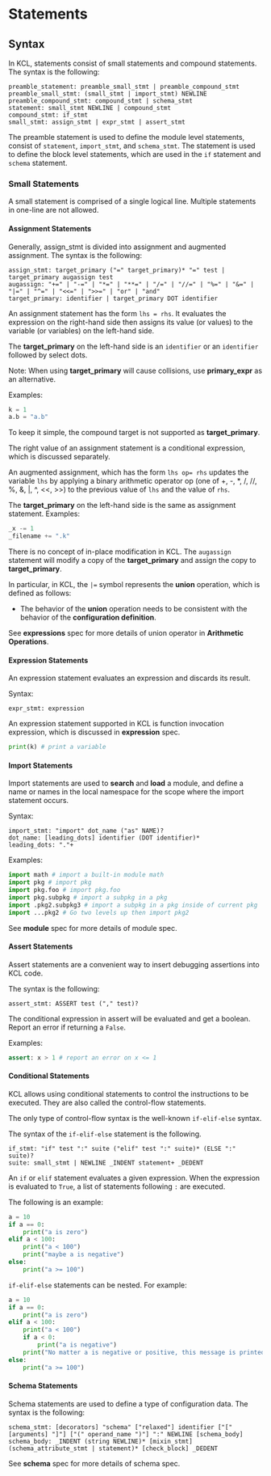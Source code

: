 # Statements

## Syntax

In KCL, statements consist of small statements and compound statements. The syntax is the following:

```
preamble_statement: preamble_small_stmt | preamble_compound_stmt
preamble_small_stmt: (small_stmt | import_stmt) NEWLINE
preamble_compound_stmt: compound_stmt | schema_stmt
statement: small_stmt NEWLINE | compound_stmt
compound_stmt: if_stmt
small_stmt: assign_stmt | expr_stmt | assert_stmt
```

The preamble statement is used to define the module level statements, consist of `statement`, `import_stmt`, and `schema_stmt`. The statement is used to define the block level statements, which are used in the `if` statement and `schema` statement.

### Small Statements

A small statement is comprised of a single logical line. Multiple statements in one-line are not allowed.

#### Assignment Statements

Generally, assign_stmt is divided into assignment and augmented assignment. The syntax is the following:

```
assign_stmt: target_primary ("=" target_primary)* "=" test | target_primary augassign test
augassign: "+=" | "-=" | "*=" | "**=" | "/=" | "//=" | "%=" | "&=" | "|=" | "^=" | "<<=" | ">>=" | "or" | "and"
target_primary: identifier | target_primary DOT identifier
```

An assignment statement has the form `lhs = rhs`. It evaluates the expression on the right-hand side then assigns its value (or values) to the variable (or variables) on the left-hand side.

The **target_primary** on the left-hand side is an `identifier` or an `identifier` followed by select dots.

Note: When using **target_primary** will cause collisions, use **primary_expr** as an alternative.

Examples:

```python
k = 1
a.b = "a.b"
```

To keep it simple, the compound target is not supported as **target_primary**.

The right value of an assignment statement is a conditional expression, which is discussed separately.

An augmented assignment, which has the form `lhs op= rhs` updates the variable `lhs` by applying a binary arithmetic operator op (one of +, -, *, /, //, %, &, |, ^, <<, >>) to the previous value of `lhs` and the value of `rhs`.

The **target_primary** on the left-hand side is the same as assignment statement. Examples:

```python
_x -= 1
_filename += ".k"
```

There is no concept of in-place modification in KCL. The `augassign` statement will modify a copy of the **target_primary** and assign the copy to **target_primary**.

In particular, in KCL, the `|=` symbol represents the **union** operation, which is defined as follows:

- The behavior of the **union** operation needs to be consistent with the behavior of the **configuration definition**.

See **expressions** spec for more details of union operator in **Arithmetic Operations**.

#### Expression Statements

An expression statement evaluates an expression and discards its result.

Syntax:

```
expr_stmt: expression
```

An expression statement supported in KCL is function invocation expression, which is discussed in **expression** spec.

```python
print(k) # print a variable
```

#### Import Statements

Import statements are used to **search** and **load** a module, and define a name or names in the local namespace for the scope where the import statement occurs.

Syntax:

```
import_stmt: "import" dot_name ("as" NAME)?
dot_name: [leading_dots] identifier (DOT identifier)*
leading_dots: "."+
```

Examples:

```python
import math # import a built-in module math
import pkg # import pkg
import pkg.foo # import pkg.foo
import pkg.subpkg # import a subpkg in a pkg
import .pkg2.subpkg3 # import a subpkg in a pkg inside of current pkg
import ...pkg2 # Go two levels up then import pkg2
```

See **module** spec for more details of module spec.

#### Assert Statements

Assert statements are a convenient way to insert debugging assertions into KCL code.

The syntax is the following:

```
assert_stmt: ASSERT test ("," test)?
```

The conditional expression in assert will be evaluated and get a boolean. Report an error if returning a `False`.

Examples:

```python
assert: x > 1 # report an error on x <= 1
```

#### Conditional Statements

KCL allows using conditional statements to control the instructions to
be executed. They are also called the control-flow statements.

The only type of control-flow syntax is the well-known `if-elif-else` syntax.

The syntax of the `if-elif-else` statement is the following.

```
if_stmt: "if" test ":" suite ("elif" test ":" suite)* (ELSE ":" suite)?
suite: small_stmt | NEWLINE _INDENT statement+ _DEDENT
```

An `if` or `elif` statement evaluates a given expression. When the expression
is evaluated to `True`, a list of statements following `:` are executed.

The following is an example:

```python
a = 10
if a == 0:
    print("a is zero")
elif a < 100:
    print("a < 100")
    print("maybe a is negative")
else:
    print("a >= 100")
```

`if-elif-else` statements can be nested. For example:

```python
a = 10
if a == 0:
    print("a is zero")
elif a < 100:
    print("a < 100")
    if a < 0:
        print("a is negative")
    print("No matter a is negative or positive, this message is printed")
else:
    print("a >= 100")
```

#### Schema Statements

Schema statements are used to define a type of configuration data. The syntax is the following:

```
schema_stmt: [decorators] "schema" ["relaxed"] identifier ["[" [arguments] "]"] ["(" operand_name ")"] ":" NEWLINE [schema_body]
schema_body: _INDENT (string NEWLINE)* [mixin_stmt] (schema_attribute_stmt | statement)* [check_block] _DEDENT
```

See **schema** spec for more details of schema spec.

